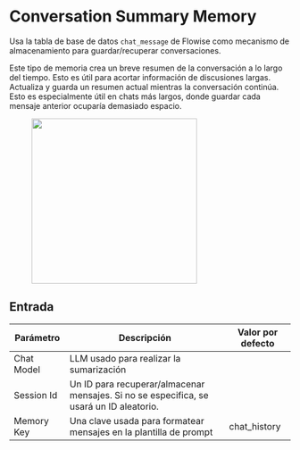 # Conversation Summary Memory

Usa la tabla de base de datos `chat_message` de Flowise como mecanismo de almacenamiento para guardar/recuperar conversaciones.

Este tipo de memoria crea un breve resumen de la conversación a lo largo del tiempo. Esto es útil para acortar información de discusiones largas. Actualiza y guarda un resumen actual mientras la conversación continúa. Esto es especialmente útil en chats más largos, donde guardar cada mensaje anterior ocuparía demasiado espacio.

<figure><img src="../../../.gitbook/assets/image (3) (1) (1) (1) (2).png" alt="" width="296"><figcaption></figcaption></figure>

## Entrada

| Parámetro   | Descripción                                                                      | Valor por defecto |
| ----------- | -------------------------------------------------------------------------------- | ----------------- |
| Chat Model  | LLM usado para realizar la sumarización                                          |                   |
| Session Id  | Un ID para recuperar/almacenar mensajes. Si no se especifica, se usará un ID aleatorio. |               |
| Memory Key  | Una clave usada para formatear mensajes en la plantilla de prompt                | chat_history      |
